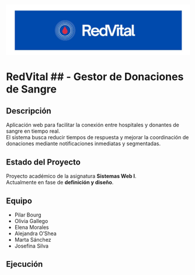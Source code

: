 ![Logo](logo_RedVital.jpg)
# RedVital ## - Gestor de Donaciones de Sangre

## Descripción
Aplicación web para facilitar la conexión entre hospitales y donantes de sangre en tiempo real.  
El sistema busca reducir tiempos de respuesta y mejorar la coordinación de donaciones mediante notificaciones inmediatas y segmentadas.  

## Estado del Proyecto
Proyecto académico de la asignatura **Sistemas Web I**.  
Actualmente en fase de **definición y diseño**.  

## Equipo
- Pilar Bourg  
- Olivia Gallego  
- Elena Morales  
- Alejandra O’Shea  
- Marta Sánchez  
- Josefina Silva  

## Ejecución
